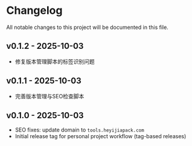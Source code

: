 # Changelog

All notable changes to this project will be documented in this file.

## v0.1.2 - 2025-10-03
- 修复版本管理脚本的标签识别问题

## v0.1.1 - 2025-10-03
- 完善版本管理与SEO检查脚本

## v0.1.0 - 2025-10-03
- SEO fixes: update domain to `tools.heyijiapack.com`
- Initial release tag for personal project workflow (tag-based releases)

